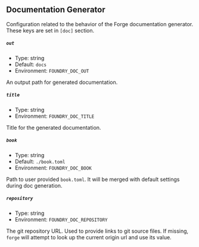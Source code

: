 ## Documentation Generator

Configuration related to the behavior of the Forge documentation generator. These keys are set in `[doc]` section.

##### `out`

- Type: string
- Default: `docs`
- Environment: `FOUNDRY_DOC_OUT`

An output path for generated documentation.

##### `title`

- Type: string
- Environment: `FOUNDRY_DOC_TITLE`

Title for the generated documentation.

##### `book`

- Type: string
- Default: `./book.toml`
- Environment: `FOUNDRY_DOC_BOOK`

Path to user provided `book.toml`. It will be merged with default settings during doc generation.

##### `repository`

- Type: string
- Environment: `FOUNDRY_DOC_REPOSITORY`

The git repository URL. Used to provide links to git source files.
If missing, `forge` will attempt to look up the current origin url and use its value. 